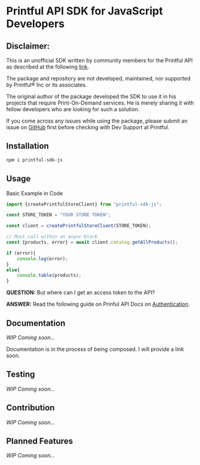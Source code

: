 # Printful API SDK for JavaScript Developers

## Disclaimer:
This is an unofficial SDK written by community members for the Printful API as described at the following [link](https://developers.printful.com/docs/).

The package and repository are not developed, maintained, nor supported by  Printful® Inc or its associates.

The original author of the package developed the SDK to use it in his projects that require Print-On-Demand services. He is merely sharing it with fellow developers who are looking for such a solution.

If you come across any issues while using the package, please submit an issue on [GitHub](https://github.com/artT14/printful-sdk-js/issues) first before checking with Dev Support at Printful.

## Installation
```bash
npm i printful-sdk-js
```

## Usage
Basic Example in Code
```js
import {createPrintfulStoreClient} from "printful-sdk-js";

const STORE_TOKEN = "YOUR STORE TOKEN";

const client = createPrintfulStoreClient(STORE_TOKEN);

// Must call within an async block
const {products, error} = await client.catalog.getAllProducts();

if (error){
	console.log(error);
}
else{
	console.table(products);
}
```
**QUESTION:** But where can I get an access token to the API?

**ANSWER:** Read the following guide on Prinful API Docs on [Authentication](https://developers.printful.com/docs/?_gl=1*1sbmfdi*_ga*NDMzMTM2Mjk0LjE2ODcyMzU3MDc.*_ga_EZ4XVRL864*MTY4ODc3OTM1NC4xMi4xLjE2ODg3ODEwMzYuMTAuMC4w#tag/Authorization).

## Documentation
*WIP* *Coming soon...* 

Documentation is in the process of being composed. I will provide a link soon.

## Testing
*WIP* *Coming soon...*

## Contribution
*WIP* *Coming soon...*

## Planned Features
*WIP* *Coming soon...*
